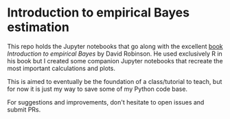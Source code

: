 # Introduction to empirical Bayes estimation

This repo holds the Jupyter notebooks that go along with the excellent [book](https://www.amazon.com/Introduction-Empirical-Bayes-Examples-Statistics-ebook/dp/B06WP26J8Q) *Introduction to
empirical Bayes* by David Robinson. He used exclusively R in his book but I created some
companion Jupyter notebooks that recreate the most important calculations and plots.

This is aimed to eventually be the foundation of a class/tutorial to teach, but for now it is just my
way to save some of my Python code base.

For suggestions and improvements, don't hesitate to open issues and submit PRs.
